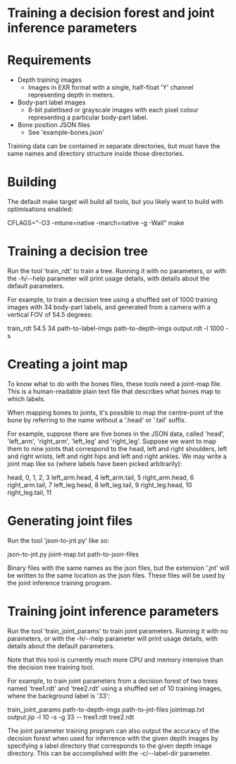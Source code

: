 Training a decision forest and joint inference parameters
=========================================================

Requirements
============

* Depth training images
  - Images in EXR format with a single, half-float 'Y' channel representing
    depth in meters.
* Body-part label images
  - 8-bit palettised or grayscale images with each pixel colour representing
    a particular body-part label.
* Bone position JSON files
  - See 'example-bones.json'

Training data can be contained in separate directories, but must have the same
names and directory structure inside those directories.

Building
========

The default make target will build all tools, but you likely want to build with
optimisations enabled:

CFLAGS="-O3 -mtune=native -march=native -g -Wall" make

Training a decision tree
========================

Run the tool 'train_rdt' to train a tree. Running it with no parameters, or
with the -h/--help parameter will print usage details, with details about the
default parameters.

For example, to train a decision tree using a shuffled set of 1000 training
images with 34 body-part labels, and generated from a camera with a vertical
FOV of 54.5 degrees:

train_rdt 54.5 34 path-to-label-imgs path-to-depth-imgs output.rdt -l 1000 -s

Creating a joint map
====================

To know what to do with the bones files, these tools need a joint-map file.
This is a human-readable plain text file that describes what bones map to which
labels.

When mapping bones to joints, it's possible to map the centre-point of the bone
by referring to the name without a '.head' or '.tail' suffix.

For example, suppose there are five bones in the JSON data, called 'head',
'left_arm', 'right_arm', 'left_leg' and 'right_leg'. Suppose we want to map
them to nine joints that correspond to the head, left and right shoulders,
left and right wrists, left and right hips and left and right ankles. We may
write a joint map like so (where labels have been picked arbitrarily):

head, 0, 1, 2, 3
left_arm.head, 4
left_arm.tail, 5
right_arm.head, 6
right_arm.tail, 7
left_leg.head, 8
left_leg.tail, 9
right_leg.head, 10
right_leg.tail, 11

Generating joint files
======================

Run the tool 'json-to-jnt.py' like so:

json-to-jnt.py joint-map.txt path-to-json-files

Binary files with the same names as the json files, but the extension '.jnt'
will be written to the same location as the json files. These files will be
used by the joint inference training program.

Training joint inference parameters
===================================

Run the tool 'train_joint_params' to train joint parameters. Running it with no
parameters, or with the -h/--help parameter will print usage details, with
details about the default parameters.

Note that this tool is currently much more CPU and memory intensive than the
decision tree training tool.

For example, to train joint parameters from a decision forest of two trees
named 'tree1.rdt' and 'tree2.rdt' using a shuffled set of 10 training images,
where the background label is '33':

train_joint_params path-to-depth-imgs path-to-jnt-files jointmap.txt \
                   output.jip -l 10 -s -g 33 -- tree1.rdt tree2.rdt

The joint parameter training program can also output the accuracy of the
decision forest when used for inferrence with the given depth images by
specifying a label directory that corresponds to the given depth image
directory. This can be accomplished with the -c/--label-dir parameter.
